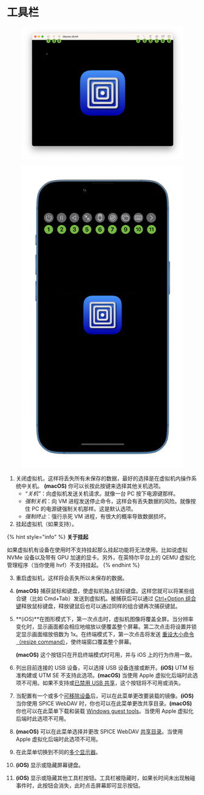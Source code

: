 # 工具栏

<div>

<figure><img src="../../.gitbook/assets/macos-vm-toolbar.png" alt=""><figcaption></figcaption></figure>

 

<figure><img src="../../.gitbook/assets/iphone-vm-toolbar.png" alt=""><figcaption></figcaption></figure>

</div>

1. 关闭虚拟机，这样将丢失所有未保存的数据，最好的选择是在虚拟机内操作系统中关机。 **(macOS)** 你可以长按此按键来选择其他关机选项。
   * &#x20;_“关机”_：向虚拟机发送关机请求。就像一台 PC 按下电源键那样。
   * _强制关机_：向 VM 进程发送停止命令，这样会有丢失数据的风险。就像按住 PC 的电源键强制关机那样。这是默认选项。
   * _强制终止_：强行杀死 VM 进程，有很大的概率导致数据损坏。
2. 挂起虚拟机（如果支持）。

{% hint style="info" %}
**关于挂起**

如果虚拟机有设备在使用时不支持挂起那么挂起功能将无法使用。比如说虚拟 NVMe 设备以及带有 GPU 加速的显卡。另外，在英特尔平台上的 QEMU 虚拟化管理程序（当你使用 hvf）不支持挂起。
{% endhint %}

3. 重启虚拟机，这样将会丢失所以未保存的数据。
4. **(macOS)** 捕获鼠标和键盘，使虚拟机独占鼠标键盘。这样您就可以将某些组合键（比如 Cmd+Tab）发送到虚拟机。被捕获后可以通过 [Ctrl+Option 组合键](https://docs.getutm.app/preferences/macos/#use-commandoption-for-input-capturerelease)释放鼠标键盘，释放键鼠后也可以通过同样的组合键再次捕获键鼠。
5.  **(iOS)**在图形模式下，第一次点击时，虚拟机图像将覆盖全屏。当分辨率变化时，显示画面都会相应地缩放以便覆盖整个屏幕。第二次点击将设置并锁定显示画面缩放倍数为 1x。在终端模式下，第一次点击将发送 [重设大小命令（resize command）](https://docs.getutm.app/settings-qemu/devices/serial/#resize-console-command)，使终端窗口覆盖整个屏幕。

    **(macOS)** 这个按钮只在开启终端模式时可用，并与 iOS 上的行为作用一致。
6. 列出目前连接的 USB 设备，可以选择 USB 设备连接或断开。**(iOS)** UTM 标准构建或 UTM SE 不支持此选项。**(macOS)** 当使用 Apple 虚拟化后端时此选项不可用。如果不支持或[已禁用 USB 共享](https://docs.getutm.app/settings-qemu/input/#usb-sharing)，这个按钮将不可用或消失。
7. 当配置有一个或多个[可移除设备](https://docs.getutm.app/settings-qemu/drive/drive/)后，可以在此菜单更改要装载的镜像。**(iOS)** 当你使用 SPICE WebDAV 时，你也可以在此菜单更改共享目录。**(macOS)** 你也可以在此菜单下载和装载 [Windows guest tools](https://docs.getutm.app/guest-support/windows/)。当使用 Apple 虚拟化后端时此选项不可用。
8. **(macOS)** 可以在此菜单选择并更改 SPICE WebDAV [共享目录](https://docs.getutm.app/settings-qemu/sharing/)。当使用 Apple 虚拟化后端时此选项不可用。
9. 在此菜单切换到不同的[多个显示器](https://docs.getutm.app/advanced/multiple-displays/)。
10. **(iOS)** 显示或隐藏屏幕键盘。
11. **(iOS)** 显示或隐藏其他工具栏按钮。工具栏被隐藏时，如果长时间未出现触碰事件时，此按钮会消失，此时点击屏幕即可显示按钮。
